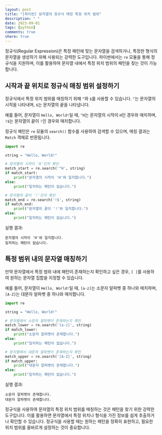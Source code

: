 ```yaml
---
layout: post
title: "[파이썬] 문자열의 정규식 매칭 특정 위치 범위"
description: " "
date: 2023-09-01
tags: [python]
comments: true
share: true
---
```


정규식(Regular Expression)은 특정 패턴에 맞는 문자열을 검색하거나, 특정한 형식의 문자열을 생성하기 위해 사용되는 강력한 도구입니다. 파이썬에서는 `re` 모듈을 통해 정규식을 지원하며, 이를 활용하여 문자열 내에서 특정 위치 범위의 패턴을 찾는 것이 가능합니다.

## 시작과 끝 위치로 정규식 매칭 범위 설정하기

정규식에서 특정 위치 범위를 매칭하기 위해 `^`와 `$`를 사용할 수 있습니다. `^`는 문자열의 시작을 나타내며, `$`는 문자열의 끝을 나타냅니다.

예를 들어, 문자열이 `Hello, World!`일 때, `^H`는 문자열의 시작이 `H`인 경우와 매치하며, `!$`는 문자열의 끝이 `!`인 경우와 매치합니다.

정규식 패턴은 `re` 모듈의 `search()` 함수를 사용하여 검색할 수 있으며, 매칭 결과는 `Match` 객체로 반환됩니다.

```python
import re

string = "Hello, World!"

# 문자열의 시작이 'H'인지 확인
match_start = re.search('^H', string)
if match_start:
    print("문자열의 시작이 'H'와 일치합니다.")
else:
    print("일치하는 패턴이 없습니다.")

# 문자열의 끝이 '!'인지 확인
match_end = re.search('!$', string)
if match_end:
    print("문자열의 끝이 '!'와 일치합니다.")
else:
    print("일치하는 패턴이 없습니다.")
```

실행 결과:
```
문자열의 시작이 'H'와 일치합니다.
일치하는 패턴이 없습니다.
```

## 특정 범위 내의 문자열 매칭하기

만약 문자열에서 특정 범위 내에 패턴이 존재하는지 확인하고 싶은 경우, `[ ]`를 사용하여 원하는 문자열 집합을 지정할 수 있습니다.

예를 들어, 문자열이 `Hello, World!`일 때, `[a-z]`는 소문자 알파벳 중 하나와 매치하며, `[A-Z]`는 대문자 알파벳 중 하나와 매치합니다.

```python
import re

string = "Hello, World!"

# 문자열에서 소문자 알파벳이 존재하는지 확인
match_lower = re.search('[a-z]', string)
if match_lower:
    print("소문자 알파벳이 존재합니다.")
else:
    print("일치하는 패턴이 없습니다.")

# 문자열에서 대문자 알파벳이 존재하는지 확인
match_upper = re.search('[A-Z]', string)
if match_upper:
    print("대문자 알파벳이 존재합니다.")
else:
    print("일치하는 패턴이 없습니다.")
```

실행 결과:
```
소문자 알파벳이 존재합니다.
대문자 알파벳이 존재합니다.
```

정규식을 사용하여 문자열의 특정 위치 범위를 매칭하는 것은 패턴을 찾기 위한 강력한 도구입니다. 이를 활용하면 문자열에서 특정 위치나 형식을 가진 정보를 쉽게 추출하거나 확인할 수 있습니다. 정규식을 사용할 때는 원하는 패턴을 정확히 표현하고, 필요한 위치 범위를 올바르게 설정하는 것이 중요합니다.
